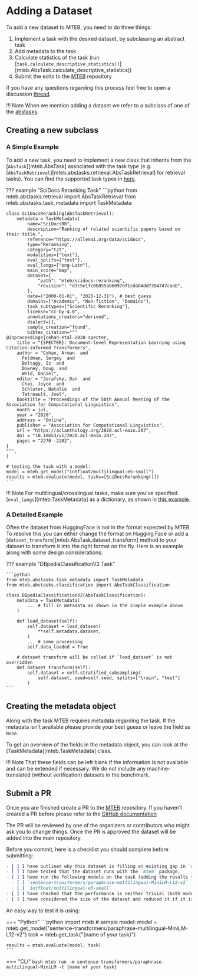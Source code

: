 # Adding a Dataset

To add a new dataset to MTEB, you need to do three things:

1) Implement a task with the desired dataset, by subclassing an abstract task
2) Add metadata to the task
3) Calculate statistics of the task (run [`task.calculate_descriptive_statistics()`][mteb.AbsTask.calculate_descriptive_statistics])
4) Submit the edits to the [MTEB](https://github.com/embeddings-benchmark/mteb/blob/main) repository

If you have any questions regarding this process feel free to open a discussion [thread](https://github.com/embeddings-benchmark/mteb/discussions).

!!! Note
    When we mention adding a dataset we refer to a subclass of one of the [abstasks](../api/task.md#multimodal-tasks).

## Creating a new subclass

### A Simple Example

To add a new task, you need to implement a new class that inherits from the [`AbsTask`][mteb.AbsTask] associated with the task type (e.g. [`AbsTaskRetrieval`][mteb.abstasks.retrieval.AbsTaskRetrieval] for retrieval tasks). You can find the supported task types in [here](../api/task.md#multimodal-tasks).

??? example "SciDocs Reranking Task"
    ```python
    from mteb.abstasks.retrieval import AbsTaskRetrieval
    from mteb.abstasks.task_metadata import TaskMetadata

    class SciDocsReranking(AbsTaskRetrieval):
        metadata = TaskMetadata(
            name="SciDocsRR",
            description="Ranking of related scientific papers based on their title.",
            reference="https://allenai.org/data/scidocs",
            type="Reranking",
            category="t2t",
            modalities=["text"],
            eval_splits=["test"],
            eval_langs=["eng-Latn"],
            main_score="map",
            dataset={
                "path": "mteb/scidocs-reranking",
                "revision": "d3c5e1fc0b855ab6097bf1cda04dd73947d7caab",
            },
            date=("2000-01-01", "2020-12-31"), # best guess
            domains=["Academic", "Non-fiction", "Domains"],
            task_subtypes=["Scientific Reranking"],
            license="cc-by-4.0",
            annotations_creators="derived",
            dialect=[],
            sample_creation="found",
            bibtex_citation="""
    @inproceedings{cohan-etal-2020-specter,
        title = "{SPECTER}: Document-level Representation Learning using Citation-informed Transformers",
        author = "Cohan, Arman  and
          Feldman, Sergey  and
          Beltagy, Iz  and
          Downey, Doug  and
          Weld, Daniel",
        editor = "Jurafsky, Dan  and
          Chai, Joyce  and
          Schluter, Natalie  and
          Tetreault, Joel",
        booktitle = "Proceedings of the 58th Annual Meeting of the Association for Computational Linguistics",
        month = jul,
        year = "2020",
        address = "Online",
        publisher = "Association for Computational Linguistics",
        url = "https://aclanthology.org/2020.acl-main.207",
        doi = "10.18653/v1/2020.acl-main.207",
        pages = "2270--2282",
    }
    """,
    )

    # testing the task with a model:
    model = mteb.get_model("intfloat/multilingual-e5-small")
    results = mteb.evaluate(model, tasks=[SciDocsReranking()])
    ```

!!! Note
    For multilingual/crosslingual tasks, make sure you've specified [`eval_langs`][mteb.TaskMetadata] as a dictionary, as shown in [this example](https://github.com/embeddings-benchmark/mteb/blob/main/mteb/tasks/classification/multilingual/mtop_intent_classification.py).



### A Detailed Example
Often the dataset from HuggingFace is not in the format expected by MTEB. To resolve this you can either change the format on Hugging Face or add a [`dataset_transform`][mteb.AbsTask.dataset_transform] method to your dataset to transform it into the right format on the fly. Here is an example along with some design considerations:

??? example "DBpediaClassificationV2 Task"

    ```python
    from mteb.abstasks.task_metadata import TaskMetadata
    from mteb.abstasks.classification import AbsTaskClassification

    class DBpediaClassificationV2(AbsTaskClassification):
        metadata = TaskMetadata(
            ... # fill in metadata as shown in the simple example above
        )

        def load_dataset(self):
            self.dataset = load_dataset(
                **self.metadata.dataset,
            )
            ... # some processing
            self.data_loaded = True

        # dataset transform will be called if `load_dataset` is not overridden
        def dataset_transform(self):
            self.dataset = self.stratified_subsampling(
                self.dataset, seed=self.seed, splits=["train", "test"]
            )
    ```

## Creating the metadata object
Along with the task MTEB requires metadata regarding the task. If the metadata isn't available please provide your best guess or leave the field as `None`.

To get an overview of the fields in the metadata object, you can look at the [TaskMetadata][mteb.TaskMetadata] class.


!!! Note
    That these fields can be left blank if the information is not available and can be extended if necessary. We do not include any machine-translated (without verification) datasets in the benchmark.

## Submit a PR

Once you are finished create a PR to the [MTEB](https://github.com/embeddings-benchmark/mteb) repository. If you haven't created a PR before please refer to the [GitHub documentation](https://docs.github.com/en/pull-requests/collaborating-with-pull-requests/)

The PR will be reviewed by one of the organizers or contributors who might ask you to change things. Once the PR is approved the dataset will be added into the main repository.


Before you commit, here is a checklist you should complete before submitting:

```markdown
- [ ] I have outlined why this dataset is filling an existing gap in `mteb`
- [ ] I have tested that the dataset runs with the `mteb` package.
- [ ] I have run the following models on the task (adding the results to the pr). These can be run using the `mteb run -m {model_name} -t {task_name}` command.
  - [ ] `sentence-transformers/paraphrase-multilingual-MiniLM-L12-v2`
  - [ ] `intfloat/multilingual-e5-small`
- [ ] I have checked that the performance is neither trivial (both models gain close to perfect scores) nor random (both models gain close to random scores).
- [ ] I have considered the size of the dataset and reduced it if it is too big (2048 examples is typically large enough for most tasks)
```

An easy way to test it is using:

=== "Python"
    ```python
    import mteb
    # sample model:
    model = mteb.get_model("sentence-transformers/paraphrase-multilingual-MiniLM-L12-v2")
    task = mteb.get_task("{name of your task}")

    results = mteb.evaluate(model, task)
    ```
=== "CLI"
    ```bash
    mteb run -m sentence-transformers/paraphrase-multilingual-MiniLM -t {name of your task}
    ```
